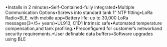 •Installs in 2 minutes•Self-Contained-fully integrated•Multiple Communication Options•Screws into standard tank 1” NTP fitting•LoRa Radio•BLE, with mobile app•Battery life: up to 30,000 LoRa messages(3+/5+ years)•UL913, C1D1 Intrinsic safe•Automated temperature compensation,and tank profiling.•Preconfigured for customer’s networkand security requirements.•User definable data buffers•Software upgrades using BLE
